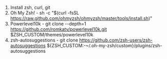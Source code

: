 1. Install zsh, curl, git
2. Oh My Zsh! - sh -c "$(curl -fsSL https://raw.github.com/ohmyzsh/ohmyzsh/master/tools/install.sh)"
3. Powerlevel10k - git clone --depth=1 https://github.com/romkatv/powerlevel10k.git $ZSH_CUSTOM/themes/powerlevel10k
4. zsh-autosuggestions - git clone https://github.com/zsh-users/zsh-autosuggestions ${ZSH_CUSTOM:-~/.oh-my-zsh/custom}/plugins/zsh-autosuggestions
